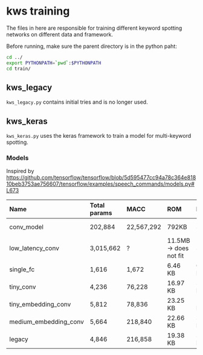 # kws training

The files in here are responsible for training different keyword spotting networks on different data and framework.

Before running, make sure the parent directory is in the python paht:
```bash
cd ../
export PYTHONPATH=`pwd`:$PYTHONPATH
cd train/
```

## kws_legacy

`kws_legacy.py` contains initial tries and is no longer used.

## kws_keras

`kws_keras.py` uses the keras framework to train a model for multi-keyword spotting.

### Models

Inspired by https://github.com/tensorflow/tensorflow/blob/5d595477cc94a78c364e81810beb3753ae756607/tensorflow/examples/speech_commands/models.py#L673

| Name                  | Total params | MACC       | ROM                    | RAM      | Exec time          |
|:----------------------|:-------------|:-----------|:-----------------------|:---------|:-------------------|
| conv_model            | 202,884      | 22,567,292 | 792KB                  | 39KiB    | 1623ms -> too slow |
| low_latency_conv      | 3,015,662    | ?          | 11.5MB -> does not fit | 39KiB    | ?                  |
| single_fc             | 1,616        | 1,672      | 6.46 KB                | 0.02 KiB | 0.206ms            |
| tiny_conv             | 4,236        | 76,228     | 16.97 KB               | 3.6 KB   | 8.392ms            |
| tiny_embedding_conv   | 5,812        | 78,836     | 23.25 KB               | 1.47 KB  | 8.789ms            |
| medium_embedding_conv | 5,664        | 218,840    | 22.66 KB               | 3.42 KB  | 22.202ms           |
| legacy                | 4,846        | 216,858    | 19.38 KB               | 3.71 KB  | 26.317ms           |
